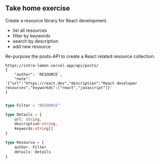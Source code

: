 ## Take home exercise

Create a resource library for React development.
- list all resources
- filter by keywords
- search by description
- add new resource


Re-purpose the posts-API to create a React related resource collection. 

```
https://intro-lemon.vercel.app/api/posts/
{ 
    "author": 'RESOURCE', 
    "note": 
'{"url":"https://react.dev","description":"React developer resources","keyworkds":["react","javascript"]}' 
}
```

```typescript

type Filter = "RESOURCE"

type Details = {
    url: string, 
    description:string, 
    keywords:string[]
}

type Resource = {
    author: Filter
    details: Details
}

```




